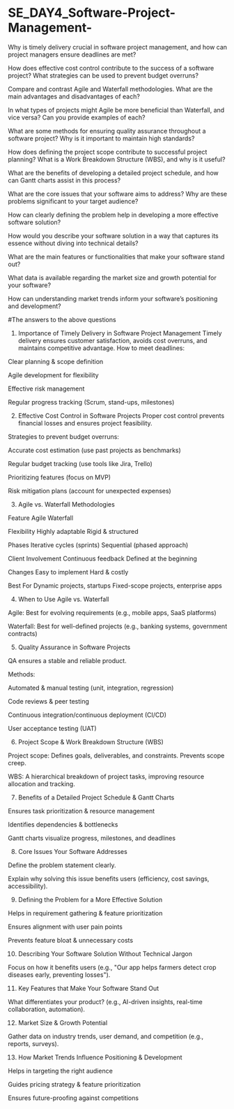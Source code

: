 # SE_DAY4_Software-Project-Management-

Why is timely delivery crucial in software project management, and how can project managers ensure deadlines are met?

How does effective cost control contribute to the success of a software project? What strategies can be used to prevent budget overruns?

Compare and contrast Agile and Waterfall methodologies. What are the main advantages and disadvantages of each?

In what types of projects might Agile be more beneficial than Waterfall, and vice versa? Can you provide examples of each?

What are some methods for ensuring quality assurance throughout a software project? Why is it important to maintain high standards?

How does defining the project scope contribute to successful project planning? What is a Work Breakdown Structure (WBS), and why is it useful?

What are the benefits of developing a detailed project schedule, and how can Gantt charts assist in this process?

What are the core issues that your software aims to address? Why are these problems significant to your target audience?

How can clearly defining the problem help in developing a more effective software solution?

How would you describe your software solution in a way that captures its essence without diving into technical details?

What are the main features or functionalities that make your software stand out?

What data is available regarding the market size and growth potential for your software?

How can understanding market trends inform your software’s positioning and development?

#The answers to the above questions

1. Importance of Timely Delivery in Software Project Management
Timely delivery ensures customer satisfaction, avoids cost overruns, and maintains competitive advantage.
How to meet deadlines:

Clear planning & scope definition

Agile development for flexibility

Effective risk management

Regular progress tracking (Scrum, stand-ups, milestones)

2. Effective Cost Control in Software Projects
Proper cost control prevents financial losses and ensures project feasibility.

Strategies to prevent budget overruns:

Accurate cost estimation (use past projects as benchmarks)

Regular budget tracking (use tools like Jira, Trello)

Prioritizing features (focus on MVP)

Risk mitigation plans (account for unexpected expenses)

3. Agile vs. Waterfall Methodologies
   
Feature	Agile	Waterfall

Flexibility	Highly adaptable	Rigid & structured

Phases	Iterative cycles (sprints)	Sequential (phased approach)

Client Involvement	Continuous feedback	Defined at the beginning

Changes	Easy to implement	Hard & costly

Best For	Dynamic projects, startups	Fixed-scope projects, enterprise apps

4. When to Use Agile vs. Waterfall

Agile: Best for evolving requirements (e.g., mobile apps, SaaS platforms)

Waterfall: Best for well-defined projects (e.g., banking systems, government contracts)

5. Quality Assurance in Software Projects
   
QA ensures a stable and reliable product.

Methods:

Automated & manual testing (unit, integration, regression)

Code reviews & peer testing

Continuous integration/continuous deployment (CI/CD)

User acceptance testing (UAT)

6. Project Scope & Work Breakdown Structure (WBS)
   
Project scope: Defines goals, deliverables, and constraints. Prevents scope creep.

WBS: A hierarchical breakdown of project tasks, improving resource allocation and tracking.

7. Benefits of a Detailed Project Schedule & Gantt Charts
   
Ensures task prioritization & resource management

Identifies dependencies & bottlenecks

Gantt charts visualize progress, milestones, and deadlines

8. Core Issues Your Software Addresses
    
Define the problem statement clearly.

Explain why solving this issue benefits users (efficiency, cost savings, accessibility).

9. Defining the Problem for a More Effective Solution
    
Helps in requirement gathering & feature prioritization

Ensures alignment with user pain points

Prevents feature bloat & unnecessary costs

10. Describing Your Software Solution Without Technical Jargon
    
Focus on how it benefits users (e.g., "Our app helps farmers detect crop diseases early, preventing losses").

11. Key Features that Make Your Software Stand Out
    
What differentiates your product? (e.g., AI-driven insights, real-time collaboration, automation).

12. Market Size & Growth Potential

Gather data on industry trends, user demand, and competition (e.g., reports, surveys).

13. How Market Trends Influence Positioning & Development
    
Helps in targeting the right audience

Guides pricing strategy & feature prioritization

Ensures future-proofing against competitions
